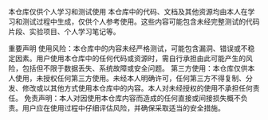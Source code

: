 本仓库仅供个人学习和测试使用
本仓库中的代码、文档及其他资源均由本人在学习和测试过程中生成，仅供个人参考使用。这些内容可能包含未经完整测试的代码片段、实验项目、个人学习笔记等。

重要声明
使用风险：本仓库中的内容未经严格测试，可能包含漏洞、错误或不稳定因素。用户使用本仓库中的任何代码或资源时，需自行承担由此可能产生的风险，包括但不限于数据丢失、系统故障或安全问题。
第三方使用：本仓库仅供本人使用，未授权任何第三方使用。未经本人明确许可，任何第三方不得复制、分发、修改或以其他方式使用本仓库中的内容。本人对未经授权的使用不承担任何责任。
免责声明：本人对因使用本仓库内容而造成的任何直接或间接损失概不负责。用户应在使用过程中仔细评估风险，并确保采取适当的安全措施。
